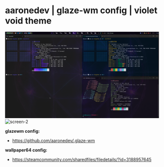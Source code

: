 # aaronedev | glaze-wm config | violet void theme

![screen-1](./screenshots/2024-05-22_glazewm-screen-1.png)
![screen-2](./screenshots/2024-05-22_glazewm-screen-2.png)

**glazewm config:**

- <https://github.com/aaronedev/.glaze-wm>

**wallpaper64 config:**

- <https://steamcommunity.com/sharedfiles/filedetails/?id=3188957645>
